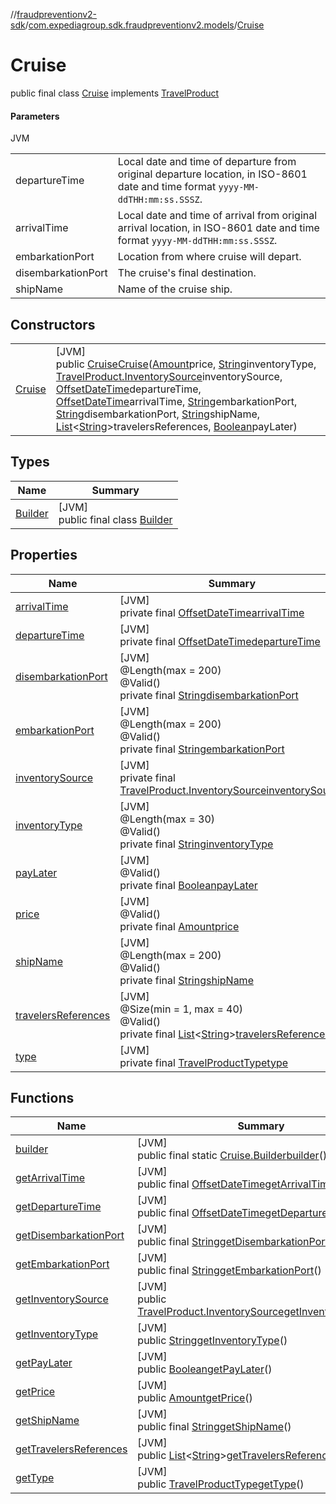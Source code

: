 //[fraudpreventionv2-sdk](../../../index.md)/[com.expediagroup.sdk.fraudpreventionv2.models](../index.md)/[Cruise](index.md)

# Cruise

public final class [Cruise](index.md) implements [TravelProduct](../-travel-product/index.md)

#### Parameters

JVM

| | |
|---|---|
| departureTime | Local date and time of departure from original departure location, in ISO-8601 date and time format `yyyy-MM-ddTHH:mm:ss.SSSZ`. |
| arrivalTime | Local date and time of arrival from original arrival location, in ISO-8601 date and time format `yyyy-MM-ddTHH:mm:ss.SSSZ`. |
| embarkationPort | Location from where cruise will depart. |
| disembarkationPort | The cruise's final destination. |
| shipName | Name of the cruise ship. |

## Constructors

| | |
|---|---|
| [Cruise](-cruise.md) | [JVM]<br>public [Cruise](index.md)[Cruise](-cruise.md)([Amount](../-amount/index.md)price, [String](https://docs.oracle.com/javase/8/docs/api/java/lang/String.html)inventoryType, [TravelProduct.InventorySource](../-travel-product/-inventory-source/index.md)inventorySource, [OffsetDateTime](https://docs.oracle.com/javase/8/docs/api/java/time/OffsetDateTime.html)departureTime, [OffsetDateTime](https://docs.oracle.com/javase/8/docs/api/java/time/OffsetDateTime.html)arrivalTime, [String](https://docs.oracle.com/javase/8/docs/api/java/lang/String.html)embarkationPort, [String](https://docs.oracle.com/javase/8/docs/api/java/lang/String.html)disembarkationPort, [String](https://docs.oracle.com/javase/8/docs/api/java/lang/String.html)shipName, [List](https://docs.oracle.com/javase/8/docs/api/java/util/List.html)&lt;[String](https://docs.oracle.com/javase/8/docs/api/java/lang/String.html)&gt;travelersReferences, [Boolean](https://docs.oracle.com/javase/8/docs/api/java/lang/Boolean.html)payLater) |

## Types

| Name | Summary |
|---|---|
| [Builder](-builder/index.md) | [JVM]<br>public final class [Builder](-builder/index.md) |

## Properties

| Name | Summary |
|---|---|
| [arrivalTime](index.md#-1497648364%2FProperties%2F-173342751) | [JVM]<br>private final [OffsetDateTime](https://docs.oracle.com/javase/8/docs/api/java/time/OffsetDateTime.html)[arrivalTime](index.md#-1497648364%2FProperties%2F-173342751) |
| [departureTime](index.md#2091288761%2FProperties%2F-173342751) | [JVM]<br>private final [OffsetDateTime](https://docs.oracle.com/javase/8/docs/api/java/time/OffsetDateTime.html)[departureTime](index.md#2091288761%2FProperties%2F-173342751) |
| [disembarkationPort](index.md#-10155080%2FProperties%2F-173342751) | [JVM]<br>@Length(max = 200)<br>@Valid()<br>private final [String](https://docs.oracle.com/javase/8/docs/api/java/lang/String.html)[disembarkationPort](index.md#-10155080%2FProperties%2F-173342751) |
| [embarkationPort](index.md#1477819204%2FProperties%2F-173342751) | [JVM]<br>@Length(max = 200)<br>@Valid()<br>private final [String](https://docs.oracle.com/javase/8/docs/api/java/lang/String.html)[embarkationPort](index.md#1477819204%2FProperties%2F-173342751) |
| [inventorySource](index.md#487531395%2FProperties%2F-173342751) | [JVM]<br>private final [TravelProduct.InventorySource](../-travel-product/-inventory-source/index.md)[inventorySource](index.md#487531395%2FProperties%2F-173342751) |
| [inventoryType](index.md#166254980%2FProperties%2F-173342751) | [JVM]<br>@Length(max = 30)<br>@Valid()<br>private final [String](https://docs.oracle.com/javase/8/docs/api/java/lang/String.html)[inventoryType](index.md#166254980%2FProperties%2F-173342751) |
| [payLater](index.md#488877980%2FProperties%2F-173342751) | [JVM]<br>@Valid()<br>private final [Boolean](https://docs.oracle.com/javase/8/docs/api/java/lang/Boolean.html)[payLater](index.md#488877980%2FProperties%2F-173342751) |
| [price](index.md#-657178799%2FProperties%2F-173342751) | [JVM]<br>@Valid()<br>private final [Amount](../-amount/index.md)[price](index.md#-657178799%2FProperties%2F-173342751) |
| [shipName](index.md#-607777575%2FProperties%2F-173342751) | [JVM]<br>@Length(max = 200)<br>@Valid()<br>private final [String](https://docs.oracle.com/javase/8/docs/api/java/lang/String.html)[shipName](index.md#-607777575%2FProperties%2F-173342751) |
| [travelersReferences](index.md#-65864570%2FProperties%2F-173342751) | [JVM]<br>@Size(min = 1, max = 40)<br>@Valid()<br>private final [List](https://docs.oracle.com/javase/8/docs/api/java/util/List.html)&lt;[String](https://docs.oracle.com/javase/8/docs/api/java/lang/String.html)&gt;[travelersReferences](index.md#-65864570%2FProperties%2F-173342751) |
| [type](index.md#-1834891930%2FProperties%2F-173342751) | [JVM]<br>private final [TravelProductType](../-travel-product-type/index.md)[type](index.md#-1834891930%2FProperties%2F-173342751) |

## Functions

| Name | Summary |
|---|---|
| [builder](builder.md) | [JVM]<br>public final static [Cruise.Builder](-builder/index.md)[builder](builder.md)() |
| [getArrivalTime](get-arrival-time.md) | [JVM]<br>public final [OffsetDateTime](https://docs.oracle.com/javase/8/docs/api/java/time/OffsetDateTime.html)[getArrivalTime](get-arrival-time.md)() |
| [getDepartureTime](get-departure-time.md) | [JVM]<br>public final [OffsetDateTime](https://docs.oracle.com/javase/8/docs/api/java/time/OffsetDateTime.html)[getDepartureTime](get-departure-time.md)() |
| [getDisembarkationPort](get-disembarkation-port.md) | [JVM]<br>public final [String](https://docs.oracle.com/javase/8/docs/api/java/lang/String.html)[getDisembarkationPort](get-disembarkation-port.md)() |
| [getEmbarkationPort](get-embarkation-port.md) | [JVM]<br>public final [String](https://docs.oracle.com/javase/8/docs/api/java/lang/String.html)[getEmbarkationPort](get-embarkation-port.md)() |
| [getInventorySource](get-inventory-source.md) | [JVM]<br>public [TravelProduct.InventorySource](../-travel-product/-inventory-source/index.md)[getInventorySource](get-inventory-source.md)() |
| [getInventoryType](get-inventory-type.md) | [JVM]<br>public [String](https://docs.oracle.com/javase/8/docs/api/java/lang/String.html)[getInventoryType](get-inventory-type.md)() |
| [getPayLater](get-pay-later.md) | [JVM]<br>public [Boolean](https://docs.oracle.com/javase/8/docs/api/java/lang/Boolean.html)[getPayLater](get-pay-later.md)() |
| [getPrice](get-price.md) | [JVM]<br>public [Amount](../-amount/index.md)[getPrice](get-price.md)() |
| [getShipName](get-ship-name.md) | [JVM]<br>public final [String](https://docs.oracle.com/javase/8/docs/api/java/lang/String.html)[getShipName](get-ship-name.md)() |
| [getTravelersReferences](get-travelers-references.md) | [JVM]<br>public [List](https://docs.oracle.com/javase/8/docs/api/java/util/List.html)&lt;[String](https://docs.oracle.com/javase/8/docs/api/java/lang/String.html)&gt;[getTravelersReferences](get-travelers-references.md)() |
| [getType](get-type.md) | [JVM]<br>public [TravelProductType](../-travel-product-type/index.md)[getType](get-type.md)() |

